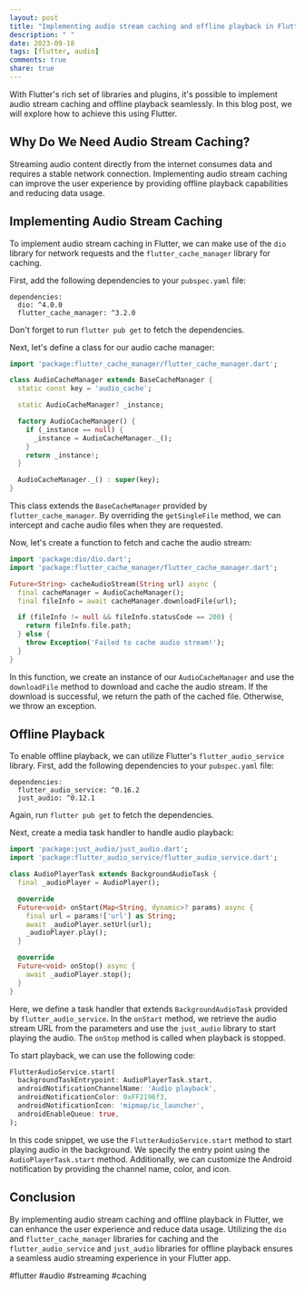 ```yaml
---
layout: post
title: "Implementing audio stream caching and offline playback in Flutter"
description: " "
date: 2023-09-18
tags: [flutter, audio]
comments: true
share: true
---
```


With Flutter's rich set of libraries and plugins, it's possible to implement audio stream caching and offline playback seamlessly. In this blog post, we will explore how to achieve this using Flutter.

## Why Do We Need Audio Stream Caching?

Streaming audio content directly from the internet consumes data and requires a stable network connection. Implementing audio stream caching can improve the user experience by providing offline playback capabilities and reducing data usage.

## Implementing Audio Stream Caching

To implement audio stream caching in Flutter, we can make use of the `dio` library for network requests and the `flutter_cache_manager` library for caching.

First, add the following dependencies to your `pubspec.yaml` file:

```
dependencies:
  dio: ^4.0.0
  flutter_cache_manager: ^3.2.0
```
Don't forget to run `flutter pub get` to fetch the dependencies.

Next, let's define a class for our audio cache manager:

```dart
import 'package:flutter_cache_manager/flutter_cache_manager.dart';

class AudioCacheManager extends BaseCacheManager {
  static const key = 'audio_cache';

  static AudioCacheManager? _instance;

  factory AudioCacheManager() {
    if (_instance == null) {
      _instance = AudioCacheManager._();
    }
    return _instance!;
  }

  AudioCacheManager._() : super(key);
}
```
This class extends the `BaseCacheManager` provided by `flutter_cache_manager`. By overriding the `getSingleFile` method, we can intercept and cache audio files when they are requested.

Now, let's create a function to fetch and cache the audio stream:

```dart
import 'package:dio/dio.dart';
import 'package:flutter_cache_manager/flutter_cache_manager.dart';

Future<String> cacheAudioStream(String url) async {
  final cacheManager = AudioCacheManager();
  final fileInfo = await cacheManager.downloadFile(url);

  if (fileInfo != null && fileInfo.statusCode == 200) {
    return fileInfo.file.path;
  } else {
    throw Exception('Failed to cache audio stream!');
  }
}
```

In this function, we create an instance of our `AudioCacheManager` and use the `downloadFile` method to download and cache the audio stream. If the download is successful, we return the path of the cached file. Otherwise, we throw an exception.

## Offline Playback

To enable offline playback, we can utilize Flutter's `flutter_audio_service` library. First, add the following dependencies to your `pubspec.yaml` file:

```
dependencies:
  flutter_audio_service: ^0.16.2
  just_audio: ^0.12.1
```
Again, run `flutter pub get` to fetch the dependencies.

Next, create a media task handler to handle audio playback:

```dart
import 'package:just_audio/just_audio.dart';
import 'package:flutter_audio_service/flutter_audio_service.dart';

class AudioPlayerTask extends BackgroundAudioTask {
  final _audioPlayer = AudioPlayer();

  @override
  Future<void> onStart(Map<String, dynamic>? params) async {
    final url = params!['url'] as String;
    await _audioPlayer.setUrl(url);
    _audioPlayer.play();
  }

  @override
  Future<void> onStop() async {
    await _audioPlayer.stop();
  }
}
```

Here, we define a task handler that extends `BackgroundAudioTask` provided by `flutter_audio_service`. In the `onStart` method, we retrieve the audio stream URL from the parameters and use the `just_audio` library to start playing the audio. The `onStop` method is called when playback is stopped.

To start playback, we can use the following code:

```dart
FlutterAudioService.start(
  backgroundTaskEntrypoint: AudioPlayerTask.start,
  androidNotificationChannelName: 'Audio playback',
  androidNotificationColor: 0xFF2196f3,
  androidNotificationIcon: 'mipmap/ic_launcher',
  androidEnableQueue: true,
);
```

In this code snippet, we use the `FlutterAudioService.start` method to start playing audio in the background. We specify the entry point using the `AudioPlayerTask.start` method. Additionally, we can customize the Android notification by providing the channel name, color, and icon.

## Conclusion

By implementing audio stream caching and offline playback in Flutter, we can enhance the user experience and reduce data usage. Utilizing the `dio` and `flutter_cache_manager` libraries for caching and the `flutter_audio_service` and `just_audio` libraries for offline playback ensures a seamless audio streaming experience in your Flutter app.

#flutter #audio #streaming #caching